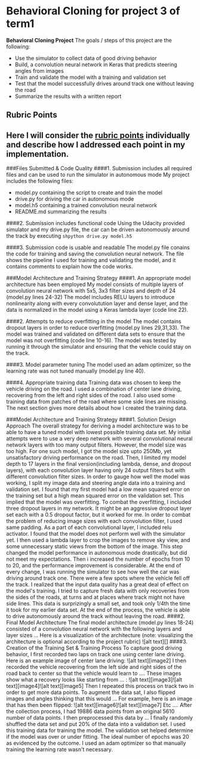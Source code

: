 # **Behavioral Cloning** for project 3 of term1

**Behavioral Cloning Project**
The goals / steps of this project are the following:

* Use the simulator to collect data of good driving behavior
* Build, a convolution neural network in Keras that predicts steering angles from images
* Train and validate the model with a training and validation set
* Test that the model successfully drives around track one without leaving the road
* Summarize the results with a written report


## Rubric Points

Here I will consider the [rubric points](https://review.udacity.com/#!/rubrics/432/view) individually and describe how I addressed each point in my implementation.  
---

###Files Submitted & Code Quality
####1. Submission includes all required files and can be used to run the simulator in autonomous mode
My project includes the following files:

* model.py containing the script to create and train the model
* drive.py for driving the car in autonomous mode
* model.h5 containing a trained convolution neural network 
* README.md  summarizing the results

####2. Submission includes functional code Using the Udacity provided simulator and my drive.py file, the car can be driven autonomously around the track by executing ```shpython drive.py model.h5```

####3. Submission code is usable and readable
The model.py file conains the code for training and saving the convolution neural network. The file shows the pipeline I used for training and validating the model, and it contains comments to explain how the code works.

###Model Architecture and Training Strategy
####1. An appropriate model architecture has been employed
My model consists of multiple layers of convolution neural network with 5x5, 3x3 filter sizes and depth of 24 (model.py lines 24-32) 
The model includes RELU layers to introduce nonlinearity along with every convolutution layer and dense layer, and the data is normalized in the model using a Keras lambda layer (code line 22). 

####2. Attempts to reduce overfitting in the model
The model contains dropout layers in order to reduce overfitting (model.py lines 29,31,33). 
The model was trained and validated on different data sets to ensure that the model was not overfitting (code line 10-16). The model was tested by running it through the simulator and ensuring that the vehicle could stay on the track.

####3. Model parameter tuning
The model used an adam optimizer, so the learning rate was not tuned manually (model.py line 40).

####4. Appropriate training data
Training data was chosen to keep the vehicle driving on the road. I used a combination of center lane driving, recovering from the left and right sides of the road. I also used some training data from patches of the road where some side lines are missing.
The next section gives more details about how I created the training data.


###Model Architecture and Training Strategy
####1. Solution Design Approach
The overall strategy for deriving a model architecture was to be able to have a tuned model with lowest possible training data set. 
My initial attempts were to use a very deep network with several convolutional neural network layers with too many output filters. However, the model size was too high. For one such model, I got the model size upto 250Mb, yet unsatisfactory driving performance on the road.
Then, I limited my model depth to 17 layers in the final version(including lambda, dense, and dropout layers), with each convolution layer having only 24 output filters but with different convolution filter sizes. 
In order to gauge how well the model was working, I split my image data and steering angle data into a training and validation set. I found that my first model had a low mean squared error on the training set but a high mean squared error on the validation set. This implied that the model was overfitting. 
To combat the overfitting, I included three dropout layers in my network. It might be an aggressive dropout layer set each with a 0.5 dropout factor, but it worked for me.
In order to combat the problem of reducing image sizes with each convolution filter, I used same padding. As a part of each convolutional layer, I included relu activator. 
I found that the model does not perform well with the simulator yet. I then used a lambda layer to crop the images to remove sky view, and some unnecessary static views from the bottom of the image. 
This step changed the model performance in autonomous mode drastically, but did not meet my expectations. 
Then i increased the number of epochs from 10 to 20, and the performance improvement is considerable. 
At the end of every change, I was running the simulator to see how well the car was driving around track one. There were a few spots where the vehicle fell off the track. 
I realized that the input data quality has a great deal of effect on the model's training. I tried to capture fresh data with only recoveries from the sides of the roads, at turns and at places where track might not have side lines. This data is surprizingly a small set, and took only 1/4th the time it took for my earlier data set.
At the end of the process, the vehicle is able to drive autonomously around the track without leaving the road.
####2. Final Model Architecture
The final model architecture (model.py lines 18-24) consisted of a convolution neural network with the following layers and layer sizes ...
Here is a visualization of the architecture (note: visualizing the architecture is optional according to the project rubric)
![alt text][]
####3. Creation of the Training Set & Training Process
To capture good driving behavior, I first recorded two laps on track one using center lane driving. Here is an example image of center lane driving:
![alt text][image2]
I then recorded the vehicle recovering from the left side and right sides of the road back to center so that the vehicle would learn to .... These images show what a recovery looks like starting from ... :
![alt text][image3]![alt text][image4]![alt text][image5]
Then I repeated this process on track two in order to get more data points.
To augment the data sat, I also flipped images and angles thinking that this would ... For example, here is an image that has then been flipped:
![alt text][image6]![alt text][image7]
Etc ....
After the collection process, I had 19886 data points from an original 5610 number of data points. I then preprocessed this data by ...
I finally randomly shuffled the data set and put 20% of the data into a validation set. 
I used this training data for training the model. The validation set helped determine if the model was over or under fitting. The ideal number of epochs was 20 as evidenced by the outcome. I used an adam optimizer so that manually training the learning rate wasn't necessary.
